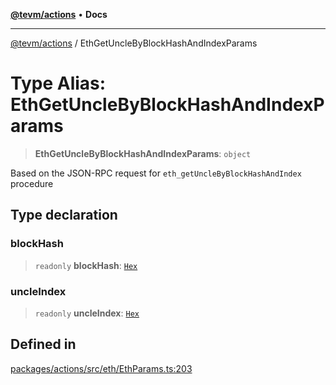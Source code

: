 [**@tevm/actions**](../README.md) • **Docs**

***

[@tevm/actions](../globals.md) / EthGetUncleByBlockHashAndIndexParams

# Type Alias: EthGetUncleByBlockHashAndIndexParams

> **EthGetUncleByBlockHashAndIndexParams**: `object`

Based on the JSON-RPC request for `eth_getUncleByBlockHashAndIndex` procedure

## Type declaration

### blockHash

> `readonly` **blockHash**: [`Hex`](Hex.md)

### uncleIndex

> `readonly` **uncleIndex**: [`Hex`](Hex.md)

## Defined in

[packages/actions/src/eth/EthParams.ts:203](https://github.com/qbzzt/tevm-monorepo/blob/main/packages/actions/src/eth/EthParams.ts#L203)
